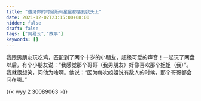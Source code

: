 ```yaml
---
title: "遇见你的时候所有星星都落到我头上"
date: 2021-12-02T23:15:00+08:00
hidden: false
draft: false
tags: ["网易云","故事"]
keywords: []
---
```


​		我跟男朋友玩吃鸡，匹配到了两个十岁的小朋友，超级可爱的声音！一起玩了两盘以后，有个小朋友说：“我感觉那个哥哥（我男朋友）好像喜欢那个姐姐（我）”。我就很想笑，问他为啥啊。他说：“因为每次姐姐说有敌人的时候，那个哥哥都会问在哪。”

{{< wyy 2 30089063 >}}

